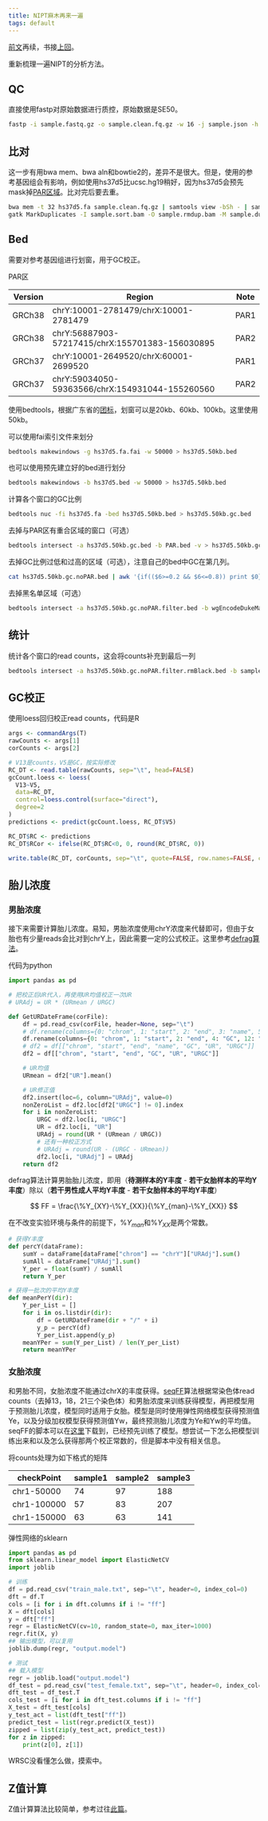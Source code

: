 ```yaml
---
title: NIPT麻木再来一遍
tags: default
---
```


[前文](https://pzweuj.github.io/2019/03/20/NIPT.html)再续，书接[上回](https://pzweuj.github.io/2021/12/02/NIPT.html)。

重新梳理一遍NIPT的分析方法。

## QC
直接使用fastp对原始数据进行质控，原始数据是SE50。
```bash
fastp -i sample.fastq.gz -o sample.clean.fq.gz -w 16 -j sample.json -h sample.html
```

## 比对
这一步有用bwa mem、bwa aln和bowtie2的，差异不是很大。但是，使用的参考基因组会有影响，例如使用hs37d5比ucsc.hg19稍好，因为hs37d5会预先mask掉[PAR区域](https://en.wikipedia.org/wiki/Pseudoautosomal_region)。比对完后要去重。


```bash
bwa mem -t 32 hs37d5.fa sample.clean.fq.gz | samtools view -bSh - | samtools sort -@ 32 - -o sample.sort.bam
gatk MarkDuplicates -I sample.sort.bam -O sample.rmdup.bam -M sample.dups.txt --REMOVE_DUPLICATES true
```

## Bed
需要对参考基因组进行划窗，用于GC校正。

PAR区

| Version | Region                                          | Note |
| ------- | ----------------------------------------------- | ---- |
| GRCh38  | chrY:10001-2781479/chrX:10001-2781479           | PAR1 |
| GRCh38  | chrY:56887903-57217415/chrX:155701383-156030895 | PAR2 |
| GRCh37  | chrY:10001-2649520/chrX:60001-2699520           | PAR1 |
| GRCh37  | chrY:59034050-59363566/chrX:154931044-155260560 | PAR2 |


使用bedtools，根据广东省的[团标](https://www.genomics.cn/uploadfiles/2021/03/20210311112658087.pdf)，划窗可以是20kb、60kb、100kb。这里使用50kb。

可以使用fai索引文件来划分
```bash
bedtools makewindows -g hs37d5.fa.fai -w 50000 > hs37d5.50kb.bed
```

也可以使用预先建立好的bed进行划分
```bash
bedtools makewindows -b hs37d5.bed -w 50000 > hs37d5.50kb.bed
```

计算各个窗口的GC比例
```bash
bedtools nuc -fi hs37d5.fa -bed hs37d5.50kb.bed > hs37d5.50kb.gc.bed

```

去掉与PAR区有重合区域的窗口（可选）
```bash
bedtools intersect -a hs37d5.50kb.gc.bed -b PAR.bed -v > hs37d5.50kb.gc.noPAR.bed
```

去掉GC比例过低和过高的区域（可选），注意自己的bed中GC在第几列。
```bash
cat hs37d5.50kb.gc.noPAR.bed | awk '{if(($6>=0.2 && $6<=0.8)) print $0}' > hs37d5.50kb.gc.noPAR.filter.bed
```

去掉黑名单区域（可选）
```bash
bedtools intersect -a hs37d5.50kb.gc.noPAR.filter.bed -b wgEncodeDukeMapabilityRegionsExcludable.bed > hs37d5.50kb.gc.noPAR.filter.rmBlack.bed
```

## 统计
统计各个窗口的read counts，这会将counts补充到最后一列

```bash
bedtools intersect -a hs37d5.50kb.gc.noPAR.filter.rmBlack.bed -b sample.rmdup.bam -c -wa > sample.counts.txt
```

## GC校正
使用loess回归校正read counts，代码是R

```R
args <- commandArgs(T)
rawCounts <- args[1]
corCounts <- args[2]

# V13是counts，V5是GC，按实际修改
RC_DT <- read.table(rawCounts, sep="\t", head=FALSE)
gcCount.loess <- loess(
  V13~V5,
  data=RC_DT,
  control=loess.control(surface="direct"),
  degree=2
)
predictions <- predict(gcCount.loess, RC_DT$V5)

RC_DT$RC <- predictions
RC_DT$RCor <- ifelse(RC_DT$RC<0, 0, round(RC_DT$RC, 0))

write.table(RC_DT, corCounts, sep="\t", quote=FALSE, row.names=FALSE, col.names=FALSE)
```

## 胎儿浓度
### 男胎浓度
接下来需要计算胎儿浓度。易知，男胎浓度使用chrY浓度来代替即可，但由于女胎也有少量reads会比对到chrY上，因此需要一定的公式校正。这里参考[defrag算法](https://github.com/dridk/ion-wisecondor/blob/master/wisecondor/defrag.py)。

代码为python
```python
import pandas as pd

# 把校正后UR代入，再使用UR均值校正一次UR
# URAdj = UR * (URmean / URGC)

def GetURDateFrame(corFile):
    df = pd.read_csv(corFile, header=None, sep="\t")
    # df.rename(columns={0: "chrom", 1: "start", 2: "end", 3: "name", 5: "GC", 13: "UR", 15: "URGC"}, inplace=True)
    df.rename(columns={0: "chrom", 1: "start", 2: "end", 4: "GC", 12: "UR", 14: "URGC"}, inplace=True)
    # df2 = df[["chrom", "start", "end", "name", "GC", "UR", "URGC"]]
    df2 = df[["chrom", "start", "end", "GC", "UR", "URGC"]]

    # UR均值
    URmean = df2["UR"].mean()

    # UR修正值
    df2.insert(loc=6, column="URAdj", value=0)
    nonZeroList = df2.loc[df2["URGC"] != 0].index
    for i in nonZeroList:
        URGC = df2.loc[i, "URGC"]
        UR = df2.loc[i, "UR"]
        URAdj = round(UR * (URmean / URGC))
        # 还有一种校正方式
        # URAdj = round(UR - (URGC - URmean))
        df2.loc[i, "URAdj"] = URAdj
    return df2
```

defrag算法计算男胎胎儿浓度，即用（**待测样本的Y丰度** - **若干女胎样本的平均Y丰度**）除以（**若干男性成人平均Y丰度** - **若干女胎样本的平均Y丰度**）

$$
FF = \frac{\%Y_{XY}-\%Y_{XX}}{\%Y_{man}-\%Y_{XX}}
$$



在不改变实验环境与条件的前提下，$\%Y_{man}$和$\%Y_{XX}$是两个常数。

```python
# 获得Y丰度
def percY(dataFrame):
    sumY = dataFrame[dataFrame["chrom"] == "chrY"]["URAdj"].sum()
    sumAll = dataFrame["URAdj"].sum()
    Y_per = float(sumY) / sumAll
    return Y_per

# 获得一批次的平均Y丰度
def meanPerY(dir):
    Y_per_List = []
    for i in os.listdir(dir):
        df = GetURDateFrame(dir + "/" + i)
        y_p = percY(df)
        Y_per_List.append(y_p)
    meanYPer = sum(Y_per_List) / len(Y_per_List)
    return meanYPer
```

### 女胎浓度
和男胎不同，女胎浓度不能通过chrX的丰度获得。[seqFF](https://pubmed.ncbi.nlm.nih.gov/25967380/)算法根据常染色体read counts（去掉13，18，21三个染色体）和男胎浓度来训练获得模型，再把模型用于预测胎儿浓度，模型同时适用于女胎。模型是同时使用弹性网络模型获得预测值Ye，以及分级加权模型获得预测值Yw，最终预测胎儿浓度为Ye和Yw的平均值。seqFF的脚本可以在[这里](https://obgyn.onlinelibrary.wiley.com/doi/abs/10.1002/pd.4615)下载到，已经预先训练了模型。想尝试一下怎么把模型训练出来和以及怎么获得那两个校正常数的，但是脚本中没有相关信息。



将counts处理为如下格式的矩阵

| checkPoint  | sample1 | sample2 | sample3 |
| ----------- | ------- | ------- | ------- |
| chr1-50000  | 74      | 97      | 188     |
| chr1-100000 | 57      | 83      | 207     |
| chr1-150000 | 63      | 63      | 141     |



弹性网络的sklearn

```python
import pandas as pd
from sklearn.linear_model import ElasticNetCV
import joblib

# 训练
df = pd.read_csv("train_male.txt", sep="\t", header=0, index_col=0)
dft = df.T
cols = [i for i in dft.columns if i != "ff"]
X = dft[cols]
y = dft["ff"]
regr = ElasticNetCV(cv=10, random_state=0, max_iter=1000)
regr.fit(X, y)
## 输出模型，可以复用
joblib.dump(regr, "output.model")

# 测试
## 载入模型
regr = joblib.load("output.model")
df_test = pd.read_csv("test_female.txt", sep="\t", header=0, index_col=0)
dft_test = df_test.T
cols_test = [i for i in dft_test.columns if i != "ff"]
X_test = dft_test[cols]
y_test_act = list(dft_test["ff"])
predict_test = list(regr.predict(X_test))
zipped = list(zip(y_test_act, predict_test))
for z in zipped:
    print(z[0], z[1])
```

WRSC没看懂怎么做，摸索中。

## Z值计算
Z值计算算法比较简单，参考过往[此篇](https://pzweuj.github.io/2021/12/02/NIPT.html)。



